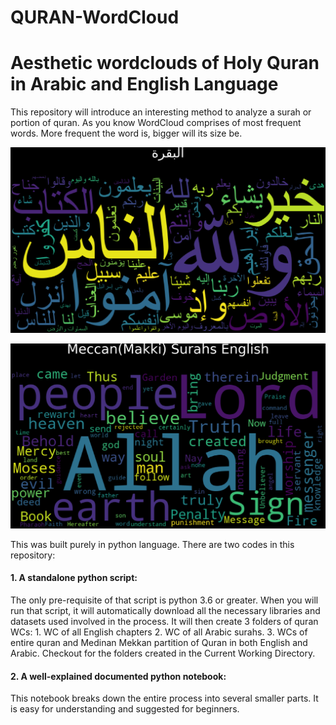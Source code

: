# QURAN-WordCloud
# Aesthetic wordclouds of Holy Quran in Arabic and English Language

This repository will introduce an interesting method to analyze a surah or portion of quran.
As you know WordCloud comprises of most frequent words. More frequent the word is, bigger will its size be.

![](https://github.com/Hamma111/QURAN-WordCloud/blob/master/utils/1-Al-Baqarah.png)

![](https://github.com/Hamma111/QURAN-WordCloud/blob/master/utils/Meccan(Makki)%20Surahs%20English.png)



This was built purely in python language. There are two codes in this repository:
#### 1. A standalone python script:
  The only pre-requisite of that script is python 3.6 or greater. When you will run that script, it will automatically download all the necessary libraries and datasets used involved in the process. It will then create 3 folders of quran WCs: 1. WC of all English chapters  2. WC of all Arabic surahs. 3. WCs of entire quran and Medinan Mekkan partition of Quran in both English and Arabic. Checkout for the folders created in the Current Working Directory.
  
#### 2. A well-explained documented python notebook:
  This notebook breaks down the entire process into several smaller parts. It is easy for understanding and suggested for beginners.
  
  
